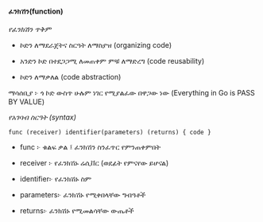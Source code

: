 
#### ፈንክሽን(function)
 
*የፈንክሽን ጥቅም* 

- ኮድን ለማደራጀትና ስርዓት ለማስያዝ (organizing code)

- አንድን ኮድ በተደጋጋሚ ለመጠቀም ምቹ ለማድረግ (code reusability)

- ኮድን ለማቃለል (code abstraction)
 
ማሳሰቢያ ፦ ጎ ኮድ ውስጥ ሁሉም ነገር የሚያልፈው በዋጋው ነው (Everything in Go is PASS BY VALUE)
 
*የአገባብ ስርዓት (syntax)*

```func (receiver) identifier(parameters) (returns) { code }```

- func ፦ ቁልፍ ቃል ፤ ፈንክሽን ስንፈጥር የምንጠቀምበት

- receiver ፦ የፈንክሽኑ ሬሲቨር (ወደፊት የምናየው ይሆናል)

- identifier፦ የፈንክሽኑ ስም

- parameters፦ ፈንክሽኑ የሚቀበላቸው ግብዓቶች

- returns፦ ፈንክሽኑ የሚመልሳቸው ውጤቶች
